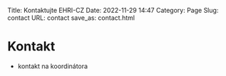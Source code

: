 Title: Kontaktujte EHRI-CZ
Date: 2022-11-29 14:47
Category: Page
Slug: contact
URL: contact
save_as: contact.html

# Kontakt

- kontakt na koordinátora

